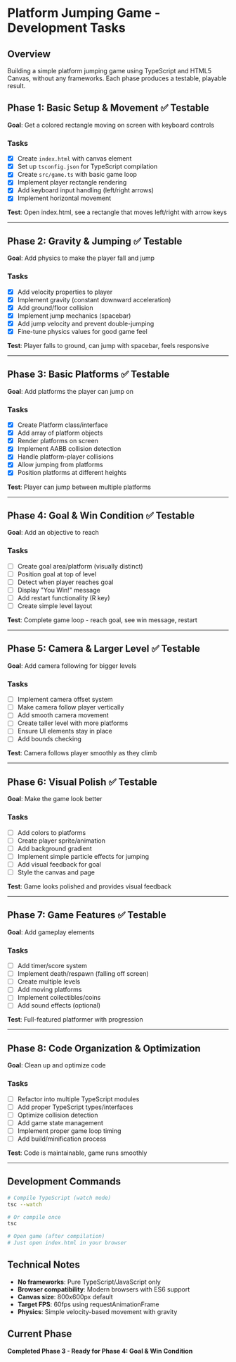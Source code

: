 # Platform Jumping Game - Development Tasks

## Overview
Building a simple platform jumping game using TypeScript and HTML5 Canvas, without any frameworks. Each phase produces a testable, playable result.

## Phase 1: Basic Setup & Movement ✅ Testable
**Goal**: Get a colored rectangle moving on screen with keyboard controls

### Tasks
- [x] Create `index.html` with canvas element
- [x] Set up `tsconfig.json` for TypeScript compilation
- [x] Create `src/game.ts` with basic game loop
- [x] Implement player rectangle rendering
- [x] Add keyboard input handling (left/right arrows)
- [x] Implement horizontal movement

**Test**: Open index.html, see a rectangle that moves left/right with arrow keys

---

## Phase 2: Gravity & Jumping ✅ Testable
**Goal**: Add physics to make the player fall and jump

### Tasks
- [x] Add velocity properties to player
- [x] Implement gravity (constant downward acceleration)
- [x] Add ground/floor collision
- [x] Implement jump mechanics (spacebar)
- [x] Add jump velocity and prevent double-jumping
- [x] Fine-tune physics values for good game feel

**Test**: Player falls to ground, can jump with spacebar, feels responsive

---

## Phase 3: Basic Platforms ✅ Testable
**Goal**: Add platforms the player can jump on

### Tasks
- [x] Create Platform class/interface
- [x] Add array of platform objects
- [x] Render platforms on screen
- [x] Implement AABB collision detection
- [x] Handle platform-player collisions
- [x] Allow jumping from platforms
- [x] Position platforms at different heights

**Test**: Player can jump between multiple platforms

---

## Phase 4: Goal & Win Condition ✅ Testable
**Goal**: Add an objective to reach

### Tasks
- [ ] Create goal area/platform (visually distinct)
- [ ] Position goal at top of level
- [ ] Detect when player reaches goal
- [ ] Display "You Win!" message
- [ ] Add restart functionality (R key)
- [ ] Create simple level layout

**Test**: Complete game loop - reach goal, see win message, restart

---

## Phase 5: Camera & Larger Level ✅ Testable
**Goal**: Add camera following for bigger levels

### Tasks
- [ ] Implement camera offset system
- [ ] Make camera follow player vertically
- [ ] Add smooth camera movement
- [ ] Create taller level with more platforms
- [ ] Ensure UI elements stay in place
- [ ] Add bounds checking

**Test**: Camera follows player smoothly as they climb

---

## Phase 6: Visual Polish ✅ Testable
**Goal**: Make the game look better

### Tasks
- [ ] Add colors to platforms
- [ ] Create player sprite/animation
- [ ] Add background gradient
- [ ] Implement simple particle effects for jumping
- [ ] Add visual feedback for goal
- [ ] Style the canvas and page

**Test**: Game looks polished and provides visual feedback

---

## Phase 7: Game Features ✅ Testable
**Goal**: Add gameplay elements

### Tasks
- [ ] Add timer/score system
- [ ] Implement death/respawn (falling off screen)
- [ ] Create multiple levels
- [ ] Add moving platforms
- [ ] Implement collectibles/coins
- [ ] Add sound effects (optional)

**Test**: Full-featured platformer with progression

---

## Phase 8: Code Organization & Optimization
**Goal**: Clean up and optimize code

### Tasks
- [ ] Refactor into multiple TypeScript modules
- [ ] Add proper TypeScript types/interfaces
- [ ] Optimize collision detection
- [ ] Add game state management
- [ ] Implement proper game loop timing
- [ ] Add build/minification process

**Test**: Code is maintainable, game runs smoothly

---

## Development Commands

```bash
# Compile TypeScript (watch mode)
tsc --watch

# Or compile once
tsc

# Open game (after compilation)
# Just open index.html in your browser
```

## Technical Notes

- **No frameworks**: Pure TypeScript/JavaScript only
- **Browser compatibility**: Modern browsers with ES6 support
- **Canvas size**: 800x600px default
- **Target FPS**: 60fps using requestAnimationFrame
- **Physics**: Simple velocity-based movement with gravity

## Current Phase
**Completed Phase 3 - Ready for Phase 4: Goal & Win Condition**